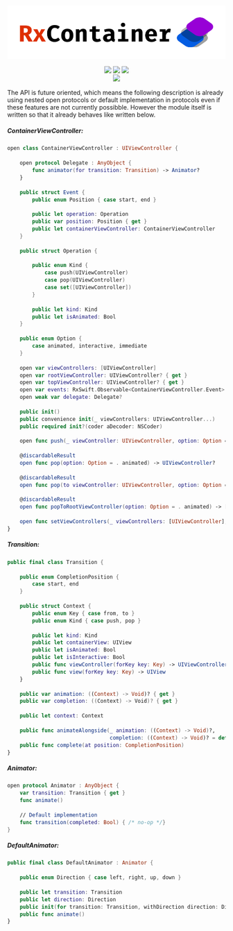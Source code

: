 <p align="center"><img src="Resources/logo.png" /></p>
<p align="center">
	<img src="https://img.shields.io/badge/Language-Swift%203.1-orange.svg?style=flat-square&link=https://swift.org&link=https://github.com/apple/swift/blob/master/CHANGELOG.md"/>	
	<img src="https://img.shields.io/cocoapods/v/RxContainer.svg?maxAge=120&label=Version&colorB=01A5EB&style=flat-square"/>
	<img src="https://img.shields.io/badge/License-MIT-ff5050.svg?maxAge=120&style=flat-square"/><br>
	<!---hide until linked correctly--
	<a href="https://travis-ci.org/DevAndArtist/RxContainer">
		<img src="http://img.shields.io/travis/DevAndArtist/RxContainer.svg?label=Travis%20CI&style=flat-square"/>
	</a><br>
	<a href="https://codecov.io/gh/DevAndArtist/RxContainer">
		<img src="https://img.shields.io/codecov/c/github/DevAndArtist/RxContainer.svg?label=Code%20coverage&style=flat-square"/>
	--->
	</a>
	<img src="https://img.shields.io/badge/Compatibility-Carthage%20%7C%20CocoaPods-a0a0a0.svg?maxAge=120&style=flat-square"/>
</p>

The API is future oriented, which means the following description is already using nested open protocols or default implementation in protocols even if these features are not currently possibble. However the module itself is written so that it already behaves like written below.

##### ContainerViewController:

```swift
open class ContainerViewController : UIViewController {

    open protocol Delegate : AnyObject {
        func animator(for transition: Transition) -> Animator?
    }

    public struct Event {
        public enum Position { case start, end }

        public let operation: Operation
        public var position: Position { get }
        public let containerViewController: ContainerViewController
    }

    public struct Operation {

        public enum Kind {
            case push(UIViewController)
            case pop(UIViewController)
            case set([UIViewController])
        }

        public let kind: Kind
        public let isAnimated: Bool
    }
    
    public enum Option {
        case animated, interactive, immediate
    }

    open var viewControllers: [UIViewController]
    open var rootViewController: UIViewController? { get }
    open var topViewController: UIViewController? { get }
    open var events: RxSwift.Observable<ContainerViewController.Event> { get }
    open weak var delegate: Delegate?

    public init()
    public convenience init(_ viewControllers: UIViewController...)
    public required init?(coder aDecoder: NSCoder)

    open func push(_ viewController: UIViewController, option: Option = . animated)
    
    @discardableResult
    open func pop(option: Option = . animated) -> UIViewController?
    
    @discardableResult
    open func pop(to viewController: UIViewController, option: Option = . animated) -> [UIViewController]?
    
    @discardableResult
    open func popToRootViewController(option: Option = . animated) -> [UIViewController]?
    
    open func setViewControllers(_ viewControllers: [UIViewController], , option: Option = .animated)
}
```

##### Transition:

```swift 
public final class Transition {

    public enum CompletionPosition {
        case start, end
    }

    public struct Context {
        public enum Key { case from, to }
        public enum Kind { case push, pop }

        public let kind: Kind
        public let containerView: UIView
        public let isAnimated: Bool
        public let isInteractive: Bool
        public func viewController(forKey key: Key) -> UIViewController
        public func view(forKey key: Key) -> UIView
    }

    public var animation: ((Context) -> Void)? { get }
    public var completion: ((Context) -> Void)? { get }

    public let context: Context

    public func animateAlongside(_ animation: ((Context) -> Void)?, 
                                 completion: ((Context) -> Void)? = default)
    public func complete(at position: CompletionPosition)
}
```

##### Animator:

```swift
open protocol Animator : AnyObject {
    var transition: Transition { get }
    func animate()
    
    // Default implementation
    func transition(completed: Bool) { /* no-op */}
}
```
##### DefaultAnimator:

```swift
public final class DefaultAnimator : Animator {

    public enum Direction { case left, right, up, down }

    public let transition: Transition
    public let direction: Direction
    public init(for transition: Transition, withDirection direction: Direction)
    public func animate()
}
```